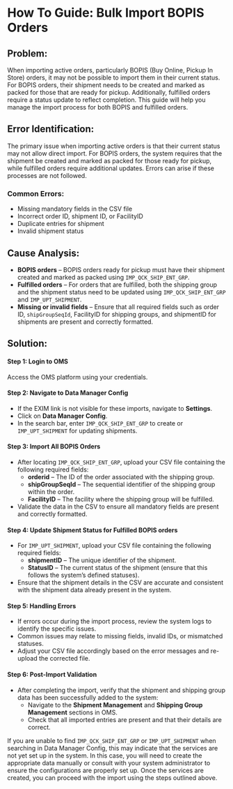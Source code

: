 # How To Guide: Bulk Import BOPIS Orders

## Problem:
When importing active orders, particularly BOPIS (Buy Online, Pickup In Store) orders, it may not be possible to import them in their current status. For BOPIS orders, their shipment needs to be created and marked as packed for those that are ready for pickup. Additionally, fulfilled orders require a status update to reflect completion. This guide will help you manage the import process for both BOPIS and fulfilled orders.

## Error Identification:
The primary issue when importing active orders is that their current status may not allow direct import. For BOPIS orders, the system requires that the shipment be created and marked as packed for those ready for pickup, while fulfilled orders require additional updates. Errors can arise if these processes are not followed.

### Common Errors:
- Missing mandatory fields in the CSV file
- Incorrect order ID, shipment ID, or FacilityID
- Duplicate entries for shipment
- Invalid shipment status

## Cause Analysis:
- **BOPIS orders** – BOPIS orders ready for pickup must have their shipment created and marked as packed using `IMP_QCK_SHIP_ENT_GRP`.
- **Fulfilled orders** – For orders that are fulfilled, both the shipping group and the shipment status need to be updated using `IMP_QCK_SHIP_ENT_GRP` and `IMP_UPT_SHIPMENT`.
- **Missing or invalid fields** – Ensure that all required fields such as order ID, `shipGroupSeqId`, FacilityID for shipping groups, and shipmentID for shipments are present and correctly formatted.

## Solution:

#### Step 1: Login to OMS
Access the OMS platform using your credentials.

#### Step 2: Navigate to Data Manager Config
- If the EXIM link is not visible for these imports, navigate to **Settings**.
- Click on **Data Manager Config**.
- In the search bar, enter `IMP_QCK_SHIP_ENT_GRP` to create or `IMP_UPT_SHIPMENT` for updating shipments.

#### Step 3: Import All BOPIS Orders
- After locating `IMP_QCK_SHIP_ENT_GRP`, upload your CSV file containing the following required fields:
  - **orderid** – The ID of the order associated with the shipping group.
  - **shipGroupSeqId** – The sequential identifier of the shipping group within the order.
  - **FacilityID** – The facility where the shipping group will be fulfilled.
- Validate the data in the CSV to ensure all mandatory fields are present and correctly formatted. 

#### Step 4: Update Shipment Status for Fulfilled BOPIS orders
- For `IMP_UPT_SHIPMENT`, upload your CSV file containing the following required fields:
  - **shipmentID** – The unique identifier of the shipment.
  - **StatusID** – The current status of the shipment (ensure that this follows the system’s defined statuses).
- Ensure that the shipment details in the CSV are accurate and consistent with the shipment data already present in the system.

#### Step 5: Handling Errors
- If errors occur during the import process, review the system logs to identify the specific issues.
- Common issues may relate to missing fields, invalid IDs, or mismatched statuses.
- Adjust your CSV file accordingly based on the error messages and re-upload the corrected file.

#### Step 6: Post-Import Validation
- After completing the import, verify that the shipment and shipping group data has been successfully added to the system:
  - Navigate to the **Shipment Management** and **Shipping Group Management** sections in OMS.
  - Check that all imported entries are present and that their details are correct.

If you are unable to find `IMP_QCK_SHIP_ENT_GRP` or `IMP_UPT_SHIPMENT` when searching in Data Manager Config, this may indicate that the services are not yet set up in the system. In this case, you will need to create the appropriate data manually or consult with your system administrator to ensure the configurations are properly set up. Once the services are created, you can proceed with the import using the steps outlined above.
